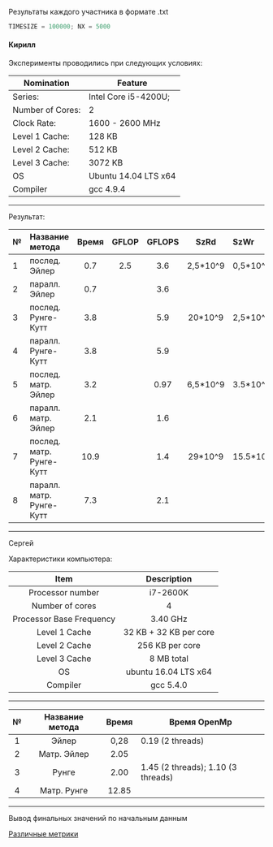Результаты каждого участника в формате .txt

```c
TIMESIZE = 100000; NX = 5000
```

#### Кирилл

Эксперименты проводились при следующих условиях: 

Nomination      |Feature
----------------|------------------------
Series:         |   Intel Core i5-4200U;
Number of Cores:|    2
Clock Rate:     |    1600 - 2600 MHz
Level 1 Cache:  |    128 KB
Level 2 Cache:  |    512 KB
Level 3 Cache:  |    3072 KB
OS              | Ubuntu 14.04 LTS x64
Compiler        | gcc 4.9.4
  
---

Результат:
                   
              
 № |        Название метода         | Время  |GFLOP |GFLOPS|SzRd     |SzWr  |
---|:-------------------------------|:------:|:----:|:----:|:----------:|:---------|
 1 |        послед. Эйлер           |0.7     | 2.5  |3.6   |2,5*10^9    |0,5*10^9  |
 2 |        паралл. Эйлер           |0.7     |      |3.6   |            |          |
 3 |      послед. Рунге-Кутт        |3.8     |      |5.9   |20*10^9     |2,5*10^9  |
 4 |      паралл. Рунге-Кутт        |3.8     |      |5.9   |            |          |
 5 |      послед. матр. Эйлер       |3.2     |      |0.97  |6,5*10^9    |3.5*10^9  |
 6 |      паралл. матр. Эйлер       |2.1     |      |1.6   |            |          |
 7 |     послед. матр. Рунге-Кутт   |10.9    |      |1.4   |29*10^9     | 15.5*10^9|
 8 |     паралл. матр. Рунге-Кутт   |7.3     |      |2.1   |            |          |

___

Сергей

Характеристики компьютера:

|           Item           |       Description      |
|:------------------------:|:----------------------:|
|     Processor number     |        i7-2600K        |
|      Number of cores     |            4           |
| Processor Base Frequency |        3.40 GHz        |
|       Level 1 Cache      | 32 KB + 32 KB per core |
|       Level 2 Cache      |     256 KB per core    |
|       Level 3 Cache      |       8 MB total       |
|            OS            |  ubuntu 16.04 LTS x64  |
|         Compiler         |        gcc 5.4.0       |
---
| № | Название метода | Время | Время OpenMp                       |
|:-:|:---------------:|:-----:|------------------------------------|
| 1 | Эйлер           |  0,28 | 0.19 (2 threads)                   |
| 2 | Матр. Эйлер     |  2.05 |                                    |
| 3 | Рунге           |  2.00 | 1.45 (2 threads); 1.10 (3 threads) |
| 4 | Матр. Рунге     | 12.85 |                                    |
---
Вывод финальных значений по начальным данным

[Различные метрики](https://habrahabr.ru/post/101338/)
